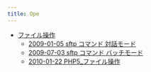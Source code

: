```yaml
---
title: Ope
---
```



- [ファイル操作](./ファイル操作/index.md)
    - [2009-01-05 sftp コマンド 対話モード](./../../../../d/2009/01/05/sftp_コマンド_対話モード.md)
    - [2009-07-03 sftp コマンド バッチモード](./../../../../d/2009/07/03/sftp_コマンド_バッチモード.md)
    - [2010-01-22 PHP5_ファイル操作](./../../../../d/2010/01/22/PHP5_ファイル操作.md)




